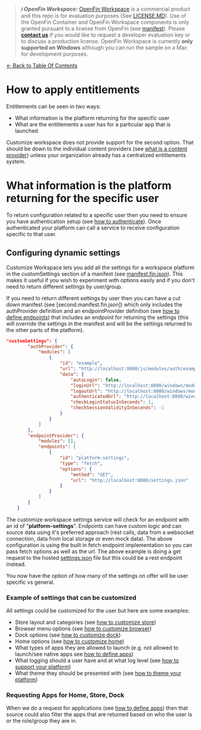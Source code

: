 > **_:information_source: OpenFin Workspace:_** [OpenFin Workspace](https://www.openfin.co/workspace/) is a commercial product and this repo is for evaluation purposes (See [LICENSE.MD](../LICENSE.MD)). Use of the OpenFin Container and OpenFin Workspace components is only granted pursuant to a license from OpenFin (see [manifest](../public/manifest.fin.json)). Please [**contact us**](https://www.openfin.co/workspace/poc/) if you would like to request a developer evaluation key or to discuss a production license.
> OpenFin Workspace is currently **only supported on Windows** although you can run the sample on a Mac for development purposes.

[<- Back to Table Of Contents](../README.md)

# How to apply entitlements

Entitlements can be seen in two ways:

- What information is the platform returning for the specific user
- What are the entitlements a user has for a particular app that is launched

Customize workspace does not provide support for the second option. That should be down to the individual content providers (see [what is a content provider](./what-is-a-content-provider.md)) unless your organization already has a centralized entitlements system.

# What information is the platform returning for the specific user

To return configuration related to a specific user then you need to ensure you have authentication setup (see [how to authenticate](./how-to-authenticate.md)). Once authenticated your platform can call a service to receive configuration specific to that user.

## Configuring dynamic settings

Customize Workspace lets you add all the settings for a workspace platform in the customSettings section of a manifest (see [manifest.fin.json](../public/manifest.fin.json)). This makes it useful if you wish to experiment with options easily and if you don't need to return different settings by user/group.

If you need to return different settings by user then you can have a cut down manifest (see [second.manifest.fin.json]) which only includes the authProvider definition and an endpointProvider definition (see [how to define endpoints](./how-to-define-endpoints.md)) that includes an endpoint for returning the settings (this will override the settings in the manifest and will be the settings returned to the other parts of the platform).

```json
"customSettings": {
		"authProvider": {
			"modules": [
				{
					"id": "example",
					"url": "http://localhost:8080/js/modules/auth/example.bundle.js",
					"data": {
						"autoLogin": false,
						"loginUrl": "http://localhost:8080/windows/modules/auth/example-login.html",
						"logoutUrl": "http://localhost:8080/windows/modules/auth/example-logged-out.html",
						"authenticatedUrl": "http://localhost:8080/windows/modules/auth/example-logged-in.html",
						"checkLoginStatusInSeconds": 1,
						"checkSessionValidityInSeconds": -1
					}
				}
			]
		},
		"endpointProvider": {
			"modules": [],
			"endpoints": [
				{
					"id": "platform-settings",
					"type": "fetch",
					"options": {
						"method": "GET",
						"url": "http://localhost:8080/settings.json"
					}
				}
			]
		}
	}
```

The customize workspace settings service will check for an endpoint with an id of "**platform-settings**". Endpoints can have custom logic and can source data using it's preferred approach (rest calls, data from a websocket connection, data from local storage or even mock data). The above configuration is using the built in fetch endpoint implementation so you can pass fetch options as well as the url. The above example is doing a get request to the hosted [settings.json](../public/settings.json) file but this could be a rest endpoint instead.

You now have the option of how many of the settings on offer will be user specific vs general.

### Example of settings that can be customized

All settings could be customized for the user but here are some examples:

- Store layout and categories (see [how to customize store](./how-to-customize-store.md))
- Browser menu options (see [how to customize browser](./how-to-customize-browser.md))
- Dock options (see [how to customize dock](./how-to-customize-dock.md))
- Home options (see [how to customize home](./how-to-customize-home.md))
- What types of apps they are allowed to launch (e.g. not allowed to launch/see native apps see [how to define apps](./how-to-define-apps.md))
- What logging should a user have and at what log level (see [how to support your platform](./how-to-support-your-platform.md))
- What theme they should be presented with (see [how to theme your platform](./how-to-theme-your-platform.md))

### Requesting Apps for Home, Store, Dock

When we do a request for applications (see [how to define apps](./how-to-define-apps.md)) then that source could also filter the apps that are returned based on who the user is or the role/group they are in.
